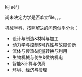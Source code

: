 
kɨj ʁèˤj

尚未决定力学是否单立file。。。

机械学科，按照解决的问题似乎分为：

- 设计与制造&材料与加工
- 动力学与控制&可靠性与故障诊断
- 流体与传热&能量转换与利用
- 生物机械与仿生&微纳机电
- 智能&计算与仿真
- 环境、经济与管理
